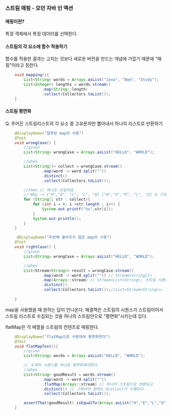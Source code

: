 ### 스트림 매핑 - 모던 자바 인 액션

#### 매핑이란?
특정 객체에서 특정 데이터를 선택한다.


#### 스트림의 각 요소에 함수 적용하기
함수를 적용한 결과는 고치는 것보다 새로운 버전을 만드는 개념에 가깝기 때문에 "매핑"이라고 칭한다.

```java
    void mapping(){
        List<String> words = Arrays.asList("Java", "Bom", "Study");
        List<Integer> lengths = words.stream()
                .map(String::length)
                .collect(Collectors.toList());
    }
```


#### 스트림 평면화

Q. 주어진 스트링리스트의 각 요소 중 고유문자만 뽑아내서 하나의 리스트로 반환하기
```java
    @DisplayName("잘못된 map의 사용")
    @Test
    void wrongCase() {
        //given
        List<String> wrongCase = Arrays.asList("HELLO", "WORLD");

        //when
        List<String[]> collect = wrongCase.stream()
                .map(word -> word.split(""))
                .distinct()
                .collect(Collectors.toList());

        //then // 하나도 안걸러짐
        // Why -> ["H","E", "L", "L", "O] ["W","O","R", "L", "D] 는 다르니까 distinct 로 걸러질 수 없음
        for (String[] str : collect){
            for (int i = 0; i <str.length ; i++) {
                System.out.printf("%s",str[i]);
            }
            System.out.println();
        }
    }
```

```java
     @DisplayName("두번째 올바르지 않은 map의 사용")
    @Test
    void rightCase() {
        //given
        List<String> wrongCase = Arrays.asList("HELLO", "WORLD");

        //when
        List<Stream<String>> result = wrongCase.stream()
                .map(word -> word.split("")) // Stream<String[]>
                .map(Arrays::stream) // Stream<List<String>, 스트림 시퀀스에 대한 스트림을 각각 변환해준다
                .distinct()
                .collect(Collectors.toList());//List<Stream<String>>, 그래서 여기에서 Stream List로 수집된다
        
    }
```

map을 사용했을 때 원하는 답이 안나온다.
해결책은 스트림의 시퀀스가 스트림이어서 스트림 리스트로 수집되는 것을 하나의 스트림안으로 "평면화"시키는데 있다.

flatMap은 각 배열을 스트림의 컨텐츠로 매핑한다.

```java
    @DisplayName("flatMap으로 사용하여 평면화한다")
    @Test
    void flatMapTest(){
        //given
        List<String> words = Arrays.asList("HELLO", "WORLD");

        // 두개의 시퀀스를 하나로 평면화해야한다.
        //when
        List<String> goodResult = words.stream()
                .map(word -> word.split(""))
                .flatMap(Arrays::stream) // 하나의 스트림으로 반환되고
                .distinct() // 그제서야 원하는 distinct가 수행된다
                .collect(Collectors.toList());

        assertThat(goodResult).isEqualTo(Arrays.asList("H","E","L","O","W","R","D"));
    }

```


